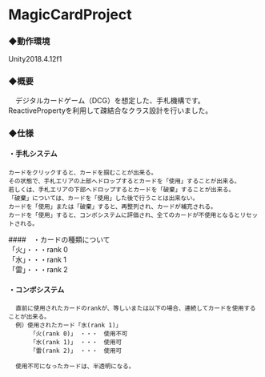 # MagicCardProject
### ◆動作環境  
  Unity2018.4.12f1    
  
### ◆概要
　デジタルカードゲーム（DCG）を想定した、手札機構です。  
  ReactivePropertyを利用して疎結合なクラス設計を行いました。    
  
### ◆仕様  
####  ・手札システム  
    カードをクリックすると、カードを掴むことが出来る。  
    その状態で、手札エリアの上部へドロップするとカードを「使用」することが出来る。  
    若しくは、手札エリアの下部へドロップするとカードを「破棄」することが出来る。  
    「破棄」については、カードを「使用」した後で行うことは出来ない。  
    カードを「使用」または「破棄」すると、再整列され、カードが補充される。  
    カードを「使用」すると、コンボシステムに評価され、全てのカードが不使用となるとリセットされる。    
    
####　・カードの種類について  
     「火」・・・rank 0  
     「水」・・・rank 1  
     「雷」・・・rank 2    
     
####  ・コンボシステム  
      直前に使用されたカードのrankが、等しいまたは以下の場合、連続してカードを使用することが出来る。  
      例）使用されたカード「水(rank 1)」  
          「火(rank 0)」 ・・・　使用不可  
          「水(rank 1)」 ・・・　使用可  
          「雷(rank 2)」 ・・・　使用可    
      
      使用不可になったカードは、半透明になる。
